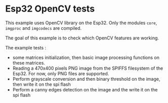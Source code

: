 # Esp32 OpenCV tests

This example uses OpenCV library on the Esp32. Only the modules `core`, `imgproc` and `imgcodecs` are compiled. 



The goal of this example is to check which OpenCV features are working.



The example tests :

* some matrices initialization, then basic image processing functions on these matrices. 
* Reading a 470x400 pixels PNG image from the SPIFFS filesystem of the Esp32. For now, only PNG files are supported. 
* Perform grayscale conversion and then binary threshold on the image, then write it on the spi flash
* Perform a canny edges detection on the image and the write it on the spi flash
